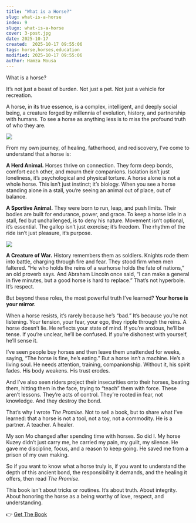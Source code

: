 ```yaml
---
title: "What is a Horse?"
slug: what-is-a-horse
index: 9
slugx: what-is-a-horse
cover: 3-post.jpg
date: 2025-10-17
created:  2025-10-17 09:55:06
tags: horse,horses,education
modified: 2025-10-17 09:55:06
author: Hamza Mousa
---
```


What is a horse?

It’s not just a beast of burden. Not just a pet. Not just a vehicle for recreation.

A horse, in its true essence, is a complex, intelligent, and deeply social being, a creature forged by millennia of evolution, history, and partnership with humans. To see a horse as anything less is to miss the profound truth of who they are.

![](/posts/sZlpUkdQxkhxx.jpg)

From my own journey, of healing, fatherhood, and rediscovery, I’ve come to understand that a horse is:

**A Herd Animal.** Horses thrive on connection. They form deep bonds, comfort each other, and mourn their companions. Isolation isn’t just loneliness, it’s psychological and physical torture. A horse alone is not a whole horse. This isn’t just instinct; it’s biology. When you see a horse standing alone in a stall, you’re seeing an animal out of place, out of balance.

**A Sportive Animal.** They were born to run, leap, and push limits. Their bodies are built for endurance, power, and grace. To keep a horse idle in a stall, fed but unchallenged, is to deny his nature. Movement isn’t optional, it’s essential. The gallop isn’t just exercise; it’s freedom. The rhythm of the ride isn’t just pleasure, it’s purpose.

![](/posts/OnwrsOcuE09aK.jpg)

**A Creature of War.** History remembers them as soldiers. Knights rode them into battle, charging through fire and fear. They stood firm when men faltered. “He who holds the reins of a warhorse holds the fate of nations,” an old proverb says. And Abraham Lincoln once said, “I can make a general in five minutes, but a good horse is hard to replace.” That’s not hyperbole. It’s respect.

But beyond these roles, the most powerful truth I’ve learned? **Your horse is your mirror.**

When a horse resists, it’s rarely because he’s “bad.” It’s because you’re not listening. Your tension, your fear, your ego, they ripple through the reins. A horse doesn’t lie. He reflects your state of mind. If you’re anxious, he’ll be tense. If you’re unclear, he’ll be confused. If you’re dishonest with yourself, he’ll sense it.

I’ve seen people buy horses and then leave them unattended for weeks, saying, “The horse is fine, he’s eating.” But a horse isn’t a machine. He’s a living soul. He needs attention, training, companionship. Without it, his spirit fades. His body weakens. His trust erodes.

And I’ve also seen riders project their insecurities onto their horses, beating them, hitting them in the face, trying to “teach” them with force. These aren’t lessons. They’re acts of control. They’re rooted in fear, not knowledge. And they destroy the bond.

That’s why I wrote *The Promise*. Not to sell a book, but to share what I’ve learned: that a horse is not a tool, not a toy, not a commodity. He is a partner. A teacher. A healer.

My son Mo changed after spending time with horses. So did I. My horse Kuzey didn’t just carry me, he carried my pain, my guilt, my silence. He gave me discipline, focus, and a reason to keep going. He saved me from a prison of my own making.

So if you want to know what a horse truly is, if you want to understand the depth of this ancient bond, the responsibility it demands, and the healing it offers, then read *The Promise*.

This book isn’t about tricks or routines. It’s about truth. About integrity. About honoring the horse as a being worthy of love, respect, and understanding.

👉 [Get The Book](https://hamzamu.gumroad.com/l/the_promise_book)